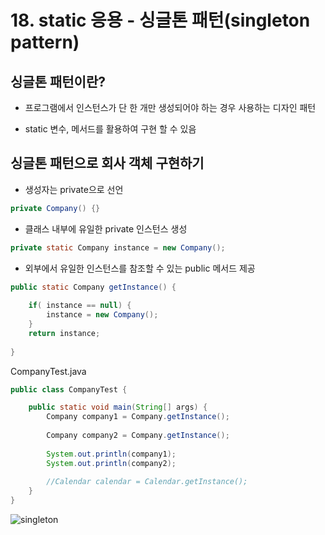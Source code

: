 # 18. static 응용 - 싱글톤 패턴(singleton pattern)

## 싱글톤 패턴이란?

- 프로그램에서 인스턴스가 단 한 개만 생성되어야 하는 경우 사용하는 디자인 패턴

- static 변수, 메서드를 활용하여 구현 할 수 있음

## 싱글톤 패턴으로 회사 객체 구현하기

- 생성자는 private으로 선언
``` java
private Company() {}
```

- 클래스 내부에 유일한 private 인스턴스 생성

``` java
private static Company instance = new Company();
```

- 외부에서 유일한 인스턴스를 참조할 수 있는 public 메서드 제공
``` java
public static Company getInstance() {
		
	if( instance == null) {
		instance = new Company();
	}
	return instance;
		
}
```
CompanyTest.java
``` java
public class CompanyTest {

	public static void main(String[] args) {
		Company company1 = Company.getInstance();
		
		Company company2 = Company.getInstance();
		
		System.out.println(company1);
		System.out.println(company2);
		
		//Calendar calendar = Calendar.getInstance();
	}
}
```

![singleton](https://gitlab.com/easyspubjava/javacoursework/-/raw/master/Chapter2/2-18/img/singleton.png)
